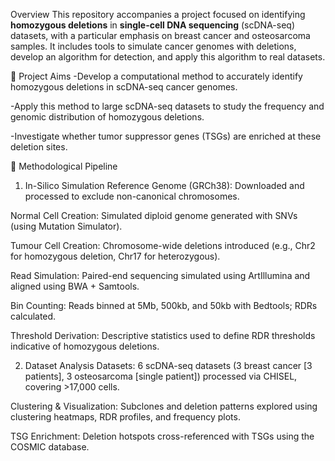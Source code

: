 Overview
This repository accompanies a project focused on identifying **homozygous deletions** in **single-cell DNA sequencing** (scDNA-seq) datasets, with a particular emphasis on breast cancer and osteosarcoma samples. It includes tools to simulate cancer genomes with deletions, develop an algorithm for detection, and apply this algorithm to real datasets.

📌 Project Aims
-Develop a computational method to accurately identify homozygous deletions in scDNA-seq cancer genomes.

-Apply this method to large scDNA-seq datasets to study the frequency and genomic distribution of homozygous deletions.

-Investigate whether tumor suppressor genes (TSGs) are enriched at these deletion sites.

🔬 Methodological Pipeline
1. In-Silico Simulation
Reference Genome (GRCh38): Downloaded and processed to exclude non-canonical chromosomes.

Normal Cell Creation: Simulated diploid genome generated with SNVs (using Mutation Simulator).

Tumour Cell Creation: Chromosome-wide deletions introduced (e.g., Chr2 for homozygous deletion, Chr17 for heterozygous).

Read Simulation: Paired-end sequencing simulated using ArtIllumina and aligned using BWA + Samtools.

Bin Counting: Reads binned at 5Mb, 500kb, and 50kb with Bedtools; RDRs calculated.

Threshold Derivation: Descriptive statistics used to define RDR thresholds indicative of homozygous deletions.

2. Dataset Analysis
Datasets: 6 scDNA-seq datasets (3 breast cancer [3 patients], 3 osteosarcoma [single patient]) processed via CHISEL, covering >17,000 cells.

Clustering & Visualization: Subclones and deletion patterns explored using clustering heatmaps, RDR profiles, and frequency plots.

TSG Enrichment: Deletion hotspots cross-referenced with TSGs using the COSMIC database.
